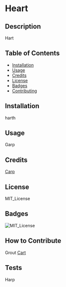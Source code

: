 # Heart

## Description

Hart

## Table of Contents

- [Installation](#installation)
- [Usage](#usage)
- [Credits](#credits)
- [License](#license)
- [Badges](#badges)
- [Contributing](#contributing)

## Installation

harth

## Usage

Garp


## Credits

[Carp](Carp)

## License

MIT_License

## Badges

![MIT_License](https://img.shields.io/badge/MIT_License-latest-blue)

## How to Contribute

Grout [Cart](Cart)

## Tests

Harp